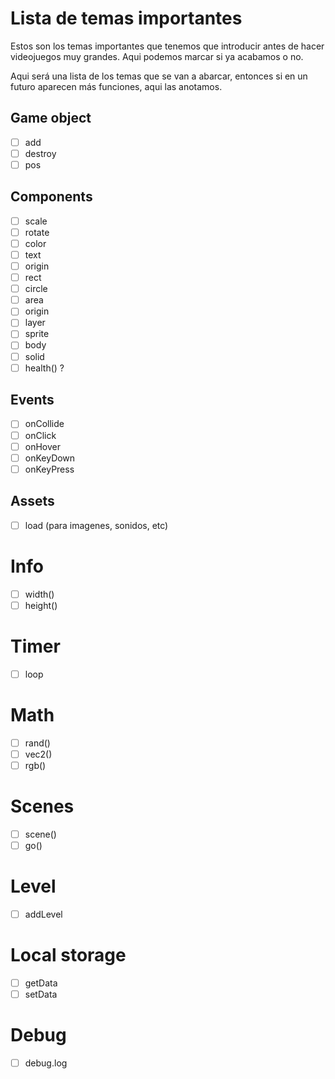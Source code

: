 # Lista de temas importantes

Estos son los temas importantes que tenemos que introducir antes de hacer videojuegos muy grandes. Aqui podemos marcar si ya acabamos o no.

Aqui será una lista de los temas que se van a abarcar, entonces si en un futuro aparecen más funciones, aqui las anotamos.

## Game object

- [ ] add
- [ ] destroy
- [ ] pos

## Components

- [ ] scale
- [ ] rotate
- [ ] color
- [ ] text
- [ ] origin
- [ ] rect
- [ ] circle
- [ ] area
- [ ] origin
- [ ] layer
- [ ] sprite
- [ ] body
- [ ] solid
- [ ] health() ?

## Events

- [ ] onCollide
- [ ] onClick
- [ ] onHover
- [ ] onKeyDown
- [ ] onKeyPress

## Assets

- [ ] load (para imagenes, sonidos, etc)

# Info

- [ ] width()
- [ ] height()

# Timer

- [ ] loop

# Math

- [ ] rand()
- [ ] vec2()
- [ ] rgb()

# Scenes

- [ ] scene()
- [ ] go()

# Level

- [ ] addLevel

# Local storage

- [ ] getData
- [ ] setData

# Debug

- [ ] debug.log
